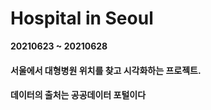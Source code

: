 # Hospital in Seoul


**20210623 ~ 20210628**


#### 서울에서 대형병원 위치를 찾고 시각화하는 프로젝트.
#### 데이터의 출처는 공공데이터 포털이다


